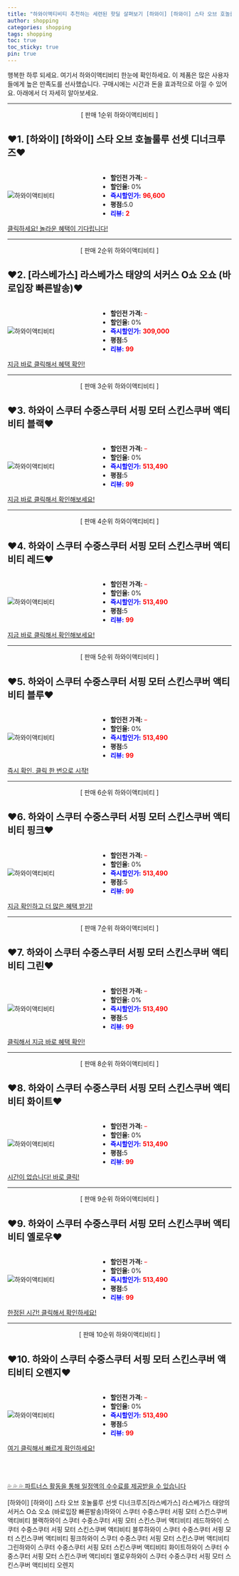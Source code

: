 ```yaml
---
title: "하와이액티비티 추천하는 세련된 핫딜 살펴보기 [하와이] [하와이] 스타 오브 호놀룰루"
author: shopping
categories: shopping
tags: shopping
toc: true
toc_sticky: true
pin: true
---
```

행복한 하루 되세요. 여기서 하와이액티비티 한눈에 확인하세요. 이 제품은 많은 사용자들에게 높은 만족도를 선사했습니다. 구매시에는 시간과 돈을 효과적으로 아낄 수 있어요. 아래에서 더 자세히 알아보세요.

---
<p class="toplist" style="margin: 0 auto; display: block; width: fit-content;">[ 판매 1순위 하와이액티비티 ]</p>

<h2><strong>❤️1. [하와이] [하와이] 스타 오브 호놀룰루 선셋 디너크루즈❤️</strong></h2>

<div style="display: flex; align-items: center;">
    <div style="flex: 0.4;">
        <img src="https://thumbnail7.coupangcdn.com/thumbnails/remote/230x230ex/image/travel_reactor/travelSeller/common/A00050120/50cc8770-f296-45f6-93bc-32a86ac5c18c.jpg" alt="하와이액티비티" style="max-width: 100%;">
    </div>
    <div style="flex: 0.6; margin-left: 10px;">
        <ul>
            <li><strong>할인전 가격:</strong> <del style="color: red;">-</del></li>
            <li><strong>할인율:</strong> 0%</li>
            <li><span style='color:blue'><strong>즉시할인가:</strong></span> <span style='color:red'><strong>96,600</strong></span></li>
            <li><strong>평점:</strong>5.0</li>
            <li><span style='color:blue'><strong>리뷰:</strong></span> <span style='color:red'><strong>2</strong></span></li>
        </ul>
    </div>
</div>
<div class="center">
    <a href="https://link.coupang.com/re/AFFTDP?lptag=AF9450613&subid=githubio&pageKey=10000000041491&traceid=V0-153&itemId=None&vendorItemId=None" class="myButton">
        클릭하세요! 놀라운 혜택이 기다립니다!
    </a>
</div>


---
<p class="toplist" style="margin: 0 auto; display: block; width: fit-content;">[ 판매 2순위 하와이액티비티 ]</p>

<h2><strong>❤️2. [라스베가스] 라스베가스 태양의 서커스 O쇼 오쇼 (바로입장 빠른발송)❤️</strong></h2>

<div style="display: flex; align-items: center;">
    <div style="flex: 0.4;">
        <img src="https://thumbnail10.coupangcdn.com/thumbnails/remote/230x230ex/image/travel_reactor/travelSeller/common/A00758044/ac7c3216-55b5-457b-9253-70e42750cdb6.png" alt="하와이액티비티" style="max-width: 100%;">
    </div>
    <div style="flex: 0.6; margin-left: 10px;">
        <ul>
            <li><strong>할인전 가격:</strong> <del style="color: red;">-</del></li>
            <li><strong>할인율:</strong> 0%</li>
            <li><span style='color:blue'><strong>즉시할인가:</strong></span> <span style='color:red'><strong>309,000</strong></span></li>
            <li><strong>평점:</strong>5</li>
            <li><span style='color:blue'><strong>리뷰:</strong></span> <span style='color:red'><strong>99</strong></span></li>
        </ul>
    </div>
</div>
<div class="center">
    <a href="https://link.coupang.com/re/AFFTDP?lptag=AF9450613&subid=githubio&pageKey=10000000737503&traceid=V0-153&itemId=None&vendorItemId=None" class="myButton">
        지금 바로 클릭해서 혜택 확인!
    </a>
</div>


---
<p class="toplist" style="margin: 0 auto; display: block; width: fit-content;">[ 판매 3순위 하와이액티비티 ]</p>

<h2><strong>❤️3. 하와이 스쿠터 수중스쿠터 서핑 모터 스킨스쿠버 액티비티 블랙❤️</strong></h2>

<div style="display: flex; align-items: center;">
    <div style="flex: 0.4;">
        <img src="https://thumbnail6.coupangcdn.com/thumbnails/remote/230x230ex/image/vendor_inventory/1c8f/fd928cfa1d58ebf0401579493165cb5eeb58a1a33990a43aa887779bd2fe.jpeg" alt="하와이액티비티" style="max-width: 100%;">
    </div>
    <div style="flex: 0.6; margin-left: 10px;">
        <ul>
            <li><strong>할인전 가격:</strong> <del style="color: red;">-</del></li>
            <li><strong>할인율:</strong> 0%</li>
            <li><span style='color:blue'><strong>즉시할인가:</strong></span> <span style='color:red'><strong>513,490</strong></span></li>
            <li><strong>평점:</strong>5</li>
            <li><span style='color:blue'><strong>리뷰:</strong></span> <span style='color:red'><strong>99</strong></span></li>
        </ul>
    </div>
</div>
<div class="center">
    <a href="https://selin100587001.github.io?lptag=AF9450613&subid=githubio&pageKey=8006250572&traceid=V0-153&itemId=22317082076&vendorItemId=89362456389" class="myButton">
        지금 바로 클릭해서 확인해보세요!
    </a>
</div>


---
<p class="toplist" style="margin: 0 auto; display: block; width: fit-content;">[ 판매 4순위 하와이액티비티 ]</p>

<h2><strong>❤️4. 하와이 스쿠터 수중스쿠터 서핑 모터 스킨스쿠버 액티비티 레드❤️</strong></h2>

<div style="display: flex; align-items: center;">
    <div style="flex: 0.4;">
        <img src="https://thumbnail6.coupangcdn.com/thumbnails/remote/230x230ex/image/vendor_inventory/1c8f/fd928cfa1d58ebf0401579493165cb5eeb58a1a33990a43aa887779bd2fe.jpeg" alt="하와이액티비티" style="max-width: 100%;">
    </div>
    <div style="flex: 0.6; margin-left: 10px;">
        <ul>
            <li><strong>할인전 가격:</strong> <del style="color: red;">-</del></li>
            <li><strong>할인율:</strong> 0%</li>
            <li><span style='color:blue'><strong>즉시할인가:</strong></span> <span style='color:red'><strong>513,490</strong></span></li>
            <li><strong>평점:</strong>5</li>
            <li><span style='color:blue'><strong>리뷰:</strong></span> <span style='color:red'><strong>99</strong></span></li>
        </ul>
    </div>
</div>
<div class="center">
    <a href="https://selin100587001.github.io?lptag=AF9450613&subid=githubio&pageKey=8006250572&traceid=V0-153&itemId=22317082061&vendorItemId=89362456351" class="myButton">
        지금 바로 클릭해서 확인해보세요!
    </a>
</div>


---
<p class="toplist" style="margin: 0 auto; display: block; width: fit-content;">[ 판매 5순위 하와이액티비티 ]</p>

<h2><strong>❤️5. 하와이 스쿠터 수중스쿠터 서핑 모터 스킨스쿠버 액티비티 블루❤️</strong></h2>

<div style="display: flex; align-items: center;">
    <div style="flex: 0.4;">
        <img src="https://thumbnail6.coupangcdn.com/thumbnails/remote/230x230ex/image/vendor_inventory/1c8f/fd928cfa1d58ebf0401579493165cb5eeb58a1a33990a43aa887779bd2fe.jpeg" alt="하와이액티비티" style="max-width: 100%;">
    </div>
    <div style="flex: 0.6; margin-left: 10px;">
        <ul>
            <li><strong>할인전 가격:</strong> <del style="color: red;">-</del></li>
            <li><strong>할인율:</strong> 0%</li>
            <li><span style='color:blue'><strong>즉시할인가:</strong></span> <span style='color:red'><strong>513,490</strong></span></li>
            <li><strong>평점:</strong>5</li>
            <li><span style='color:blue'><strong>리뷰:</strong></span> <span style='color:red'><strong>99</strong></span></li>
        </ul>
    </div>
</div>
<div class="center">
    <a href="https://selin100587001.github.io?lptag=AF9450613&subid=githubio&pageKey=8006250572&traceid=V0-153&itemId=22317082067&vendorItemId=89362456363" class="myButton">
        즉시 확인, 클릭 한 번으로 시작!
    </a>
</div>


---
<p class="toplist" style="margin: 0 auto; display: block; width: fit-content;">[ 판매 6순위 하와이액티비티 ]</p>

<h2><strong>❤️6. 하와이 스쿠터 수중스쿠터 서핑 모터 스킨스쿠버 액티비티 핑크❤️</strong></h2>

<div style="display: flex; align-items: center;">
    <div style="flex: 0.4;">
        <img src="https://thumbnail6.coupangcdn.com/thumbnails/remote/230x230ex/image/vendor_inventory/1c8f/fd928cfa1d58ebf0401579493165cb5eeb58a1a33990a43aa887779bd2fe.jpeg" alt="하와이액티비티" style="max-width: 100%;">
    </div>
    <div style="flex: 0.6; margin-left: 10px;">
        <ul>
            <li><strong>할인전 가격:</strong> <del style="color: red;">-</del></li>
            <li><strong>할인율:</strong> 0%</li>
            <li><span style='color:blue'><strong>즉시할인가:</strong></span> <span style='color:red'><strong>513,490</strong></span></li>
            <li><strong>평점:</strong>5</li>
            <li><span style='color:blue'><strong>리뷰:</strong></span> <span style='color:red'><strong>99</strong></span></li>
        </ul>
    </div>
</div>
<div class="center">
    <a href="https://selin100587001.github.io?lptag=AF9450613&subid=githubio&pageKey=8006250572&traceid=V0-153&itemId=22317082056&vendorItemId=89362456331" class="myButton">
        지금 확인하고 더 많은 혜택 받기!
    </a>
</div>


---
<p class="toplist" style="margin: 0 auto; display: block; width: fit-content;">[ 판매 7순위 하와이액티비티 ]</p>

<h2><strong>❤️7. 하와이 스쿠터 수중스쿠터 서핑 모터 스킨스쿠버 액티비티 그린❤️</strong></h2>

<div style="display: flex; align-items: center;">
    <div style="flex: 0.4;">
        <img src="https://thumbnail6.coupangcdn.com/thumbnails/remote/230x230ex/image/vendor_inventory/1c8f/fd928cfa1d58ebf0401579493165cb5eeb58a1a33990a43aa887779bd2fe.jpeg" alt="하와이액티비티" style="max-width: 100%;">
    </div>
    <div style="flex: 0.6; margin-left: 10px;">
        <ul>
            <li><strong>할인전 가격:</strong> <del style="color: red;">-</del></li>
            <li><strong>할인율:</strong> 0%</li>
            <li><span style='color:blue'><strong>즉시할인가:</strong></span> <span style='color:red'><strong>513,490</strong></span></li>
            <li><strong>평점:</strong>5</li>
            <li><span style='color:blue'><strong>리뷰:</strong></span> <span style='color:red'><strong>99</strong></span></li>
        </ul>
    </div>
</div>
<div class="center">
    <a href="https://selin100587001.github.io?lptag=AF9450613&subid=githubio&pageKey=8006250572&traceid=V0-153&itemId=22317082058&vendorItemId=89362456343" class="myButton">
        클릭해서 지금 바로 혜택 확인!
    </a>
</div>


---
<p class="toplist" style="margin: 0 auto; display: block; width: fit-content;">[ 판매 8순위 하와이액티비티 ]</p>

<h2><strong>❤️8. 하와이 스쿠터 수중스쿠터 서핑 모터 스킨스쿠버 액티비티 화이트❤️</strong></h2>

<div style="display: flex; align-items: center;">
    <div style="flex: 0.4;">
        <img src="https://thumbnail6.coupangcdn.com/thumbnails/remote/230x230ex/image/vendor_inventory/1c8f/fd928cfa1d58ebf0401579493165cb5eeb58a1a33990a43aa887779bd2fe.jpeg" alt="하와이액티비티" style="max-width: 100%;">
    </div>
    <div style="flex: 0.6; margin-left: 10px;">
        <ul>
            <li><strong>할인전 가격:</strong> <del style="color: red;">-</del></li>
            <li><strong>할인율:</strong> 0%</li>
            <li><span style='color:blue'><strong>즉시할인가:</strong></span> <span style='color:red'><strong>513,490</strong></span></li>
            <li><strong>평점:</strong>5</li>
            <li><span style='color:blue'><strong>리뷰:</strong></span> <span style='color:red'><strong>99</strong></span></li>
        </ul>
    </div>
</div>
<div class="center">
    <a href="https://selin100587001.github.io?lptag=AF9450613&subid=githubio&pageKey=8006250572&traceid=V0-153&itemId=22317082064&vendorItemId=89362456357" class="myButton">
        시간이 없습니다! 바로 클릭!
    </a>
</div>


---
<p class="toplist" style="margin: 0 auto; display: block; width: fit-content;">[ 판매 9순위 하와이액티비티 ]</p>

<h2><strong>❤️9. 하와이 스쿠터 수중스쿠터 서핑 모터 스킨스쿠버 액티비티 옐로우❤️</strong></h2>

<div style="display: flex; align-items: center;">
    <div style="flex: 0.4;">
        <img src="https://thumbnail6.coupangcdn.com/thumbnails/remote/230x230ex/image/vendor_inventory/1c8f/fd928cfa1d58ebf0401579493165cb5eeb58a1a33990a43aa887779bd2fe.jpeg" alt="하와이액티비티" style="max-width: 100%;">
    </div>
    <div style="flex: 0.6; margin-left: 10px;">
        <ul>
            <li><strong>할인전 가격:</strong> <del style="color: red;">-</del></li>
            <li><strong>할인율:</strong> 0%</li>
            <li><span style='color:blue'><strong>즉시할인가:</strong></span> <span style='color:red'><strong>513,490</strong></span></li>
            <li><strong>평점:</strong>5</li>
            <li><span style='color:blue'><strong>리뷰:</strong></span> <span style='color:red'><strong>99</strong></span></li>
        </ul>
    </div>
</div>
<div class="center">
    <a href="https://selin100587001.github.io?lptag=AF9450613&subid=githubio&pageKey=8006250572&traceid=V0-153&itemId=22317082070&vendorItemId=89362456372" class="myButton">
        한정된 시간! 클릭해서 확인하세요!
    </a>
</div>


---
<p class="toplist" style="margin: 0 auto; display: block; width: fit-content;">[ 판매 10순위 하와이액티비티 ]</p>

<h2><strong>❤️10. 하와이 스쿠터 수중스쿠터 서핑 모터 스킨스쿠버 액티비티 오렌지❤️</strong></h2>

<div style="display: flex; align-items: center;">
    <div style="flex: 0.4;">
        <img src="https://thumbnail6.coupangcdn.com/thumbnails/remote/230x230ex/image/vendor_inventory/1c8f/fd928cfa1d58ebf0401579493165cb5eeb58a1a33990a43aa887779bd2fe.jpeg" alt="하와이액티비티" style="max-width: 100%;">
    </div>
    <div style="flex: 0.6; margin-left: 10px;">
        <ul>
            <li><strong>할인전 가격:</strong> <del style="color: red;">-</del></li>
            <li><strong>할인율:</strong> 0%</li>
            <li><span style='color:blue'><strong>즉시할인가:</strong></span> <span style='color:red'><strong>513,490</strong></span></li>
            <li><strong>평점:</strong>5</li>
            <li><span style='color:blue'><strong>리뷰:</strong></span> <span style='color:red'><strong>99</strong></span></li>
        </ul>
    </div>
</div>
<div class="center">
    <a href="https://selin100587001.github.io?lptag=AF9450613&subid=githubio&pageKey=8006250572&traceid=V0-153&itemId=22317082073&vendorItemId=89362456381" class="myButton">
        여기 클릭해서 빠르게 확인하세요!
    </a>
</div>

<br><br><br>[💦 💦 💦 파트너스 활동을 통해 일정액의 수수료를 제공받을 수 있습니다](https://link.coupang.com/a/bcpT2c)<br><br>[하와이] [하와이] 스타 오브 호놀룰루 선셋 디너크루즈[라스베가스] 라스베가스 태양의 서커스 O쇼 오쇼 (바로입장 빠른발송)하와이 스쿠터 수중스쿠터 서핑 모터 스킨스쿠버 액티비티 블랙하와이 스쿠터 수중스쿠터 서핑 모터 스킨스쿠버 액티비티 레드하와이 스쿠터 수중스쿠터 서핑 모터 스킨스쿠버 액티비티 블루하와이 스쿠터 수중스쿠터 서핑 모터 스킨스쿠버 액티비티 핑크하와이 스쿠터 수중스쿠터 서핑 모터 스킨스쿠버 액티비티 그린하와이 스쿠터 수중스쿠터 서핑 모터 스킨스쿠버 액티비티 화이트하와이 스쿠터 수중스쿠터 서핑 모터 스킨스쿠버 액티비티 옐로우하와이 스쿠터 수중스쿠터 서핑 모터 스킨스쿠버 액티비티 오렌지